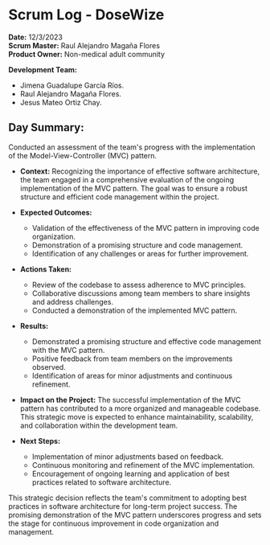 # Scrum Log - DoseWize

**Date:** 12/3/2023  
**Scrum Master:**  Raul Alejandro Magaña Flores  
**Product Owner:**  Non-medical adult community  

**Development Team:**
-   Jimena Guadalupe García Ríos.
-   Raul Alejandro Magaña Flores.
-   Jesus Mateo Ortiz Chay.

## Day Summary:
  Conducted an assessment of the team's progress with the implementation of the Model-View-Controller (MVC) pattern.

- **Context:**
  Recognizing the importance of effective software architecture, the team engaged in a comprehensive evaluation of the ongoing implementation of the MVC pattern. The goal was to ensure a robust structure and efficient code management within the project.

- **Expected Outcomes:**
  - Validation of the effectiveness of the MVC pattern in improving code organization.
  - Demonstration of a promising structure and code management.
  - Identification of any challenges or areas for further improvement.

- **Actions Taken:**
  - Review of the codebase to assess adherence to MVC principles.
  - Collaborative discussions among team members to share insights and address challenges.
  - Conducted a demonstration of the implemented MVC pattern.

- **Results:**
  - Demonstrated a promising structure and effective code management with the MVC pattern.
  - Positive feedback from team members on the improvements observed.
  - Identification of areas for minor adjustments and continuous refinement.

- **Impact on the Project:**
  The successful implementation of the MVC pattern has contributed to a more organized and manageable codebase. This strategic move is expected to enhance maintainability, scalability, and collaboration within the development team.

- **Next Steps:**
  - Implementation of minor adjustments based on feedback.
  - Continuous monitoring and refinement of the MVC implementation.
  - Encouragement of ongoing learning and application of best practices related to software architecture.

This strategic decision reflects the team's commitment to adopting best practices in software architecture for long-term project success. The promising demonstration of the MVC pattern underscores progress and sets the stage for continuous improvement in code organization and management.